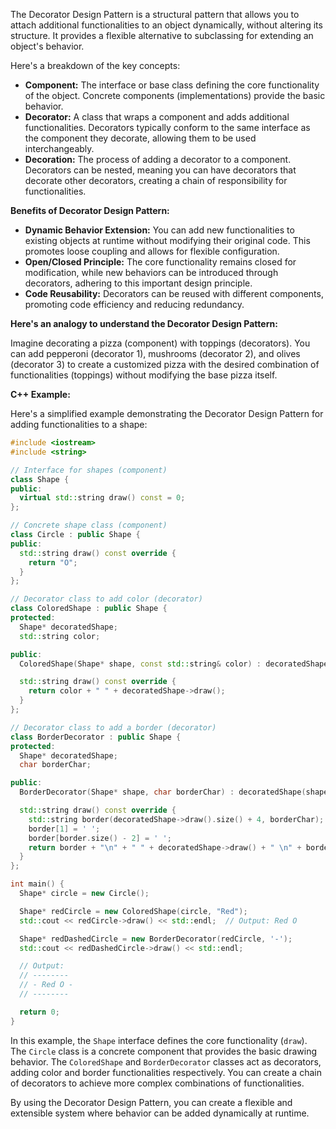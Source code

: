 The Decorator Design Pattern is a structural pattern that allows you to attach additional functionalities to an object dynamically, without altering its structure. It provides a flexible alternative to subclassing for extending an object's behavior.

Here's a breakdown of the key concepts:

- **Component:** The interface or base class defining the core functionality of the object. Concrete components (implementations) provide the basic behavior.
- **Decorator:** A class that wraps a component and adds additional functionalities. Decorators typically conform to the same interface as the component they decorate, allowing them to be used interchangeably.
- **Decoration:** The process of adding a decorator to a component. Decorators can be nested, meaning you can have decorators that decorate other decorators, creating a chain of responsibility for functionalities.

**Benefits of Decorator Design Pattern:**

- **Dynamic Behavior Extension:** You can add new functionalities to existing objects at runtime without modifying their original code. This promotes loose coupling and allows for flexible configuration.
- **Open/Closed Principle:** The core functionality remains closed for modification, while new behaviors can be introduced through decorators, adhering to this important design principle.
- **Code Reusability:** Decorators can be reused with different components, promoting code efficiency and reducing redundancy.

**Here's an analogy to understand the Decorator Design Pattern:**

Imagine decorating a pizza (component) with toppings (decorators). You can add pepperoni (decorator 1), mushrooms (decorator 2), and olives (decorator 3) to create a customized pizza with the desired combination of functionalities (toppings) without modifying the base pizza itself.

**C++ Example:**

Here's a simplified example demonstrating the Decorator Design Pattern for adding functionalities to a shape:

```c++
#include <iostream>
#include <string>

// Interface for shapes (component)
class Shape {
public:
  virtual std::string draw() const = 0;
};

// Concrete shape class (component)
class Circle : public Shape {
public:
  std::string draw() const override {
    return "O";
  }
};

// Decorator class to add color (decorator)
class ColoredShape : public Shape {
protected:
  Shape* decoratedShape;
  std::string color;

public:
  ColoredShape(Shape* shape, const std::string& color) : decoratedShape(shape), color(color) {}

  std::string draw() const override {
    return color + " " + decoratedShape->draw();
  }
};

// Decorator class to add a border (decorator)
class BorderDecorator : public Shape {
protected:
  Shape* decoratedShape;
  char borderChar;

public:
  BorderDecorator(Shape* shape, char borderChar) : decoratedShape(shape), borderChar(borderChar) {}

  std::string draw() const override {
    std::string border(decoratedShape->draw().size() + 4, borderChar);
    border[1] = ' ';
    border[border.size() - 2] = ' ';
    return border + "\n" + " " + decoratedShape->draw() + " \n" + border;
  }
};

int main() {
  Shape* circle = new Circle();

  Shape* redCircle = new ColoredShape(circle, "Red");
  std::cout << redCircle->draw() << std::endl;  // Output: Red O

  Shape* redDashedCircle = new BorderDecorator(redCircle, '-');
  std::cout << redDashedCircle->draw() << std::endl;

  // Output:
  // --------
  // - Red O -
  // --------

  return 0;
}
```

In this example, the `Shape` interface defines the core functionality (`draw`). The `Circle` class is a concrete component that provides the basic drawing behavior. The `ColoredShape` and `BorderDecorator` classes act as decorators, adding color and border functionalities respectively. You can create a chain of decorators to achieve more complex combinations of functionalities.

By using the Decorator Design Pattern, you can create a flexible and extensible system where behavior can be added dynamically at runtime.
